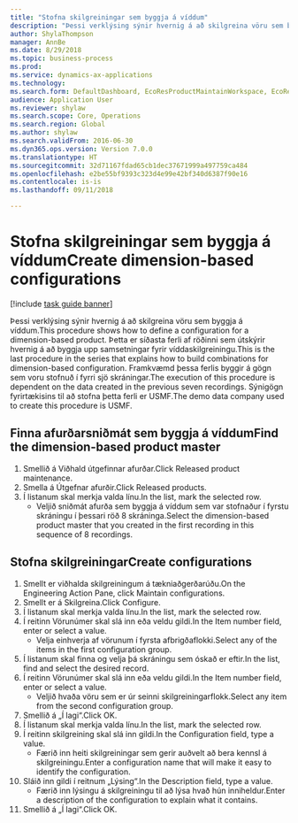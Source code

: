 ```yaml
--- 
title: "Stofna skilgreiningar sem byggja á víddum"
description: "Þessi verklýsing sýnir hvernig á að skilgreina vöru sem byggja á víddum."
author: ShylaThompson
manager: AnnBe
ms.date: 8/29/2018
ms.topic: business-process
ms.prod: 
ms.service: dynamics-ax-applications
ms.technology: 
ms.search.form: DefaultDashboard, EcoResProductMaintainWorkspace, EcoResProductOpenCasesFormPart, EcoResProductDetailsExtended, EcoResDimensionBasedConfiguration, ConfigChooseFromRoute, ConfigChooseFromGroup, ConfigChoiceApprove
audience: Application User
ms.reviewer: shylaw
ms.search.scope: Core, Operations
ms.search.region: Global
ms.author: shylaw
ms.search.validFrom: 2016-06-30
ms.dyn365.ops.version: Version 7.0.0
ms.translationtype: HT
ms.sourcegitcommit: 32d71167fdad65cb1dec37671999a497759ca484
ms.openlocfilehash: e2be55bf9393c323d4e99e42bf340d6387f90e16
ms.contentlocale: is-is
ms.lasthandoff: 09/11/2018

---
```

# <a name="create-dimension-based-configurations"></a><span data-ttu-id="69acd-103">Stofna skilgreiningar sem byggja á víddum</span><span class="sxs-lookup"><span data-stu-id="69acd-103">Create dimension-based configurations</span></span>

[!include [task guide banner](../../includes/task-guide-banner.md)]

<span data-ttu-id="69acd-104">Þessi verklýsing sýnir hvernig á að skilgreina vöru sem byggja á víddum.</span><span class="sxs-lookup"><span data-stu-id="69acd-104">This procedure shows how to define a configuration for a dimension-based product.</span></span> <span data-ttu-id="69acd-105">Þetta er síðasta ferli af röðinni sem útskýrir hvernig á að byggja upp samsetningar fyrir víddaskilgreiningu.</span><span class="sxs-lookup"><span data-stu-id="69acd-105">This is the last procedure in the series that explains how to build combinations for dimension-based configuration.</span></span> <span data-ttu-id="69acd-106">Framkvæmd þessa ferlis byggir á gögn sem voru stofnuð í fyrri sjö skráningar.</span><span class="sxs-lookup"><span data-stu-id="69acd-106">The execution of this procedure is dependent on the data created in the previous seven recordings.</span></span> <span data-ttu-id="69acd-107">Sýnigögn fyrirtækisins til að stofna þetta ferli er USMF.</span><span class="sxs-lookup"><span data-stu-id="69acd-107">The demo data company used to create this procedure is USMF.</span></span>


## <a name="find-the-dimension-based-product-master"></a><span data-ttu-id="69acd-108">Finna afurðarsniðmát sem byggja á víddum</span><span class="sxs-lookup"><span data-stu-id="69acd-108">Find the dimension-based product master</span></span>
1. <span data-ttu-id="69acd-109">Smellið á Viðhald útgefinnar afurðar.</span><span class="sxs-lookup"><span data-stu-id="69acd-109">Click Released product maintenance.</span></span>
2. <span data-ttu-id="69acd-110">Smella á Útgefnar afurðir.</span><span class="sxs-lookup"><span data-stu-id="69acd-110">Click Released products.</span></span>
3. <span data-ttu-id="69acd-111">Í listanum skal merkja valda línu.</span><span class="sxs-lookup"><span data-stu-id="69acd-111">In the list, mark the selected row.</span></span>
    * <span data-ttu-id="69acd-112">Veljið sniðmát afurða sem byggja á víddum sem var stofnaður í fyrstu skráningu í þessari röð 8 skráninga.</span><span class="sxs-lookup"><span data-stu-id="69acd-112">Select the dimension-based product master that you created in the first recording in this sequence of 8 recordings.</span></span>  

## <a name="create-configurations"></a><span data-ttu-id="69acd-113">Stofna skilgreiningar</span><span class="sxs-lookup"><span data-stu-id="69acd-113">Create configurations</span></span>
1. <span data-ttu-id="69acd-114">Smellt er viðhalda skilgreiningum á tækniaðgerðarúðu.</span><span class="sxs-lookup"><span data-stu-id="69acd-114">On the Engineering Action Pane, click Maintain configurations.</span></span>
2. <span data-ttu-id="69acd-115">Smellt er á Skilgreina.</span><span class="sxs-lookup"><span data-stu-id="69acd-115">Click Configure.</span></span>
3. <span data-ttu-id="69acd-116">Í listanum skal merkja valda línu.</span><span class="sxs-lookup"><span data-stu-id="69acd-116">In the list, mark the selected row.</span></span>
4. <span data-ttu-id="69acd-117">Í reitinn Vörunúmer skal slá inn eða veldu gildi.</span><span class="sxs-lookup"><span data-stu-id="69acd-117">In the Item number field, enter or select a value.</span></span>
    * <span data-ttu-id="69acd-118">Velja einhverja af vörunum í fyrsta afbrigðaflokki.</span><span class="sxs-lookup"><span data-stu-id="69acd-118">Select any of the items in the first configuration group.</span></span>  
5. <span data-ttu-id="69acd-119">Í listanum skal finna og velja þá skráningu sem óskað er eftir.</span><span class="sxs-lookup"><span data-stu-id="69acd-119">In the list, find and select the desired record.</span></span>
6. <span data-ttu-id="69acd-120">Í reitinn Vörunúmer skal slá inn eða veldu gildi.</span><span class="sxs-lookup"><span data-stu-id="69acd-120">In the Item number field, enter or select a value.</span></span>
    * <span data-ttu-id="69acd-121">Veljið hvaða vöru sem er úr seinni skilgreiningarflokk.</span><span class="sxs-lookup"><span data-stu-id="69acd-121">Select any item from the second configuration group.</span></span>  
7. <span data-ttu-id="69acd-122">Smellið á „Í lagi“.</span><span class="sxs-lookup"><span data-stu-id="69acd-122">Click OK.</span></span>
8. <span data-ttu-id="69acd-123">Í listanum skal merkja valda línu.</span><span class="sxs-lookup"><span data-stu-id="69acd-123">In the list, mark the selected row.</span></span>
9. <span data-ttu-id="69acd-124">Í reitinn skilgreining skal slá inn gildi.</span><span class="sxs-lookup"><span data-stu-id="69acd-124">In the Configuration field, type a value.</span></span>
    * <span data-ttu-id="69acd-125">Færið inn heiti skilgreiningar sem gerir auðvelt að bera kennsl á skilgreiningu.</span><span class="sxs-lookup"><span data-stu-id="69acd-125">Enter a configuration name that will make it easy to identify the configuration.</span></span>  
10. <span data-ttu-id="69acd-126">Sláið inn gildi í reitnum „Lýsing“.</span><span class="sxs-lookup"><span data-stu-id="69acd-126">In the Description field, type a value.</span></span>
    * <span data-ttu-id="69acd-127">Færið inn lýsingu á skilgreiningu til að lýsa hvað hún inniheldur.</span><span class="sxs-lookup"><span data-stu-id="69acd-127">Enter a description of the configuration to explain what it contains.</span></span>  
11. <span data-ttu-id="69acd-128">Smellið á „Í lagi“.</span><span class="sxs-lookup"><span data-stu-id="69acd-128">Click OK.</span></span>


